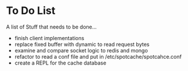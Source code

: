 # To Do List

A list of Stuff that needs to be done...

* finish client implementations
* replace fixed buffer with dynamic to read request bytes
* examine and compare socket logic to redis and mongo
* refactor to read a conf file and put in /etc/spotcache/spotcahce.conf
* create a REPL for the cache database
